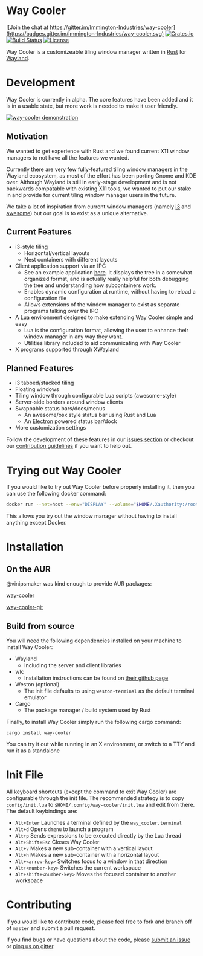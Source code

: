 # Way Cooler

![Join the chat at https://gitter.im/Immington-Industries/way-cooler](https://badges.gitter.im/Immington-Industries/way-cooler.svg)
[![Crates.io](https://img.shields.io/badge/crates.io-v0.3.1-orange.svg)](https://crates.io/crate/way-cooler)
[![Build Status](https://travis-ci.org/Immington-Industries/way-cooler.svg?branch=master)](https://travis-ci.org/Immington-Industries/way-cooler)
[![License](https://img.shields.io/badge/license-MIT-blue.svg)](https://github.com/Immington-Industries/way-cooler/)

Way Cooler is a customizeable tiling window manager written in [Rust][] for [Wayland][wayland].


# Development

Way Cooler is currently in alpha. The core features have been added and it is in a usable state, but more work is needed to 
make it user friendly.

[![way-cooler demonstration](https://img.youtube.com/vi/I2FO5dnOBb0/0.jpg)](https://www.youtube.com/watch?v=I2FO5dnOBb0) 

## Motivation

We wanted to get experience with Rust and we found current X11 window managers to not have all the features we wanted. 

Currently there are very few fully-featured tiling window managers in the Wayland ecosystem, as most of the effort has been porting Gnome and KDE over. Although Wayland is still in early-stage development
and is not backwards compatable with existing X11 tools, we wanted to put our stake in and provide for current tiling window manager users in the future.

We take a lot of inspiration from current window managers (namely [i3][] and [awesome][]) but our goal is to exist as a unique alternative.


## Current Features
- i3-style tiling
  * Horizontal/vertical layouts
  * Nest containers with different layouts
- Client application support via an IPC
  * See an example application [here](https://github.com/Immington-Industries/Way-Cooler-Example-Clients). It displays the tree in a somewhat organized format, and is actually really helpful for both debugging the tree and understanding how subcontainers work.
  * Enables dynamic configuration at runtime, without having to reload a configuration file
  * Allows extensions of the window manager to exist as separate programs talking over the IPC
- A Lua environment designed to make extending Way Cooler simple and easy
  * Lua is the configuration format, allowing the user to enhance their window manager in any way they want.
  * Utilities library included to aid communicating with Way Cooler
- X programs supported through XWayland

## Planned Features

- i3 tabbed/stacked tiling
- Floating windows
- Tiling window through configurable Lua scripts (awesome-style)
- Server-side borders around window clients
- Swappable status bars/docs/menus
  * An awesome/osx style status bar using Rust and Lua
  * An [Electron](http://electron.atom.io/) powered status bar/dock
- More customization settings

Follow the development of these features in our [issues section] or checkout our [contribution guidelines](#Contributing) if you want to help out.

# Trying out Way Cooler

If you would like to try out Way Cooler before properly installing it, then you can use the following docker command:
```bash
docker run --net=host --env="DISPLAY" --volume="$HOME/.Xauthority:/root/.Xauthority:rw" timidger/way-cooler
```

This allows you try out the window manager without having to install anything except Docker.

# Installation

## On the AUR

@vinipsmaker was kind enough to provide AUR packages:

[way-cooler][way-cooler-aur]

[way-cooler-git][way-cooler-git-aur]

## Build from source

You will need the following dependencies installed on your machine to install Way Cooler:
- Wayland
  * Including the server and client libraries
- wlc
  * Installation instructions can be found on [their github page](https://github.com/Cloudef/wlc)
- Weston (optional)
  * The init file defaults to using `weston-terminal` as the default terminal emulator
- Cargo
  * The package manager / build system used by Rust

Finally, to install Way Cooler simply run the following cargo command:

```shell
cargo install way-cooler
```

You can try it out while running in an X environment, or switch to a TTY and run it as a standalone

# Init File

All keyboard shortcuts (except the command to exit Way Cooler) are configurable through the init file. The recommended strategy is to copy `config/init.lua` to `$HOME/.config/way-cooler/init.lua` and edit from there. The default keybindings are:

- `Alt+Enter` Launches a terminal defined by the `way_cooler.terminal`
- `Alt+d` Opens `dmenu` to launch a program
- `Alt+p` Sends expressions to be executed directly by the Lua thread
- `Alt+Shift+Esc` Closes Way Cooler
- `Alt+v` Makes a new sub-container with a vertical layout
- `Alt+h` Makes a new sub-container with a horizontal layout
- `Alt+<arrow-key>` Switches focus to a window in that direction
- `Alt+<number-key>` Switches the current workspace
- `Alt+shift+<number-key>` Moves the focused container to another workspace

# Contributing
If you would like to contribute code, please feel free to fork and branch off of `master` and submit a pull request.

If you find bugs or have questions about the code, please [submit an issue] or [ping us on gitter][gitter].

[Rust]: https://www.rust-lang.org
[wayland]: https://wayland.freedesktop.org/
[wlc]: https://github.com/Cloudef/wlc
[i3]: i3wm.org
[awesome]: https://awesomewm.org/
[issues section]: https://github.com/Immington-Industries/way-cooler/labels/features
[submit an issue]: https://github.com/Immington-Industries/way-cooler/issues/new
[gitter]: https://gitter.im/Immington-Industries/way-cooler?utm_source=badge&utm_medium=badge&utm_campaign=pr-badge&utm_content=badge
[way-cooler-aur]: https://aur.archlinux.org/packages/way-cooler/
[way-cooler-git-aur]: https://aur.archlinux.org/packages/way-cooler-git/

